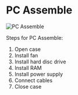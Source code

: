 # PC Assemble

![PC Assemble](https://github.com/miqbaltariq/SECP1513/assets/147676875/eee9794f-10a1-4a73-bdd1-d6e477bd7c99)

Steps for PC Assemble:
1. Open case
2. Install fan
3. Install hard disc drive
4. Install RAM
5. Install power supply
6. Connect cables
7. Close case
